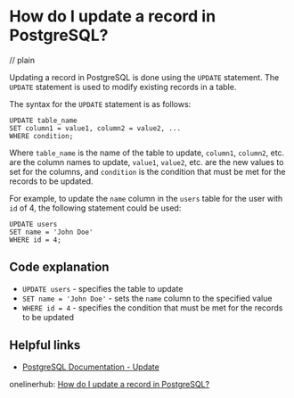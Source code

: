 # How do I update a record in PostgreSQL?
// plain

Updating a record in PostgreSQL is done using the `UPDATE` statement. The `UPDATE` statement is used to modify existing records in a table.

The syntax for the `UPDATE` statement is as follows:
```
UPDATE table_name
SET column1 = value1, column2 = value2, ...
WHERE condition;
```

Where `table_name` is the name of the table to update, `column1`, `column2`, etc. are the column names to update, `value1`, `value2`, etc. are the new values to set for the columns, and `condition` is the condition that must be met for the records to be updated.

For example, to update the `name` column in the `users` table for the user with `id` of 4, the following statement could be used:
```
UPDATE users
SET name = 'John Doe'
WHERE id = 4;
```

## Code explanation

- `UPDATE users` - specifies the table to update
- `SET name = 'John Doe'` - sets the `name` column to the specified value
- `WHERE id = 4` - specifies the condition that must be met for the records to be updated

## Helpful links
- [PostgreSQL Documentation - Update](https://www.postgresql.org/docs/current/sql-update.html)

onelinerhub: [How do I update a record in PostgreSQL?](https://onelinerhub.com/postgresql/how-do-i-update-a-record-in-postgresql)